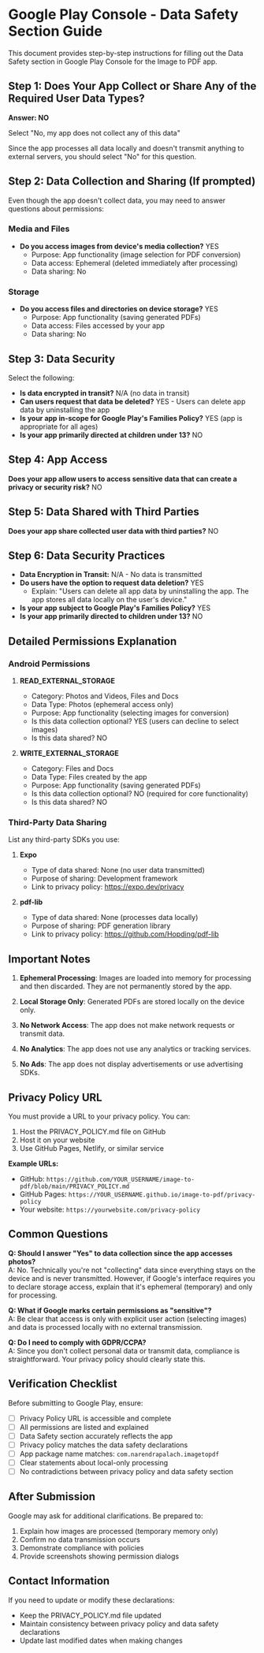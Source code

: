# Google Play Console - Data Safety Section Guide

This document provides step-by-step instructions for filling out the Data Safety section in Google Play Console for the Image to PDF app.

## Step 1: Does Your App Collect or Share Any of the Required User Data Types?

**Answer: NO**

Select "No, my app does not collect any of this data"

Since the app processes all data locally and doesn't transmit anything to external servers, you should select "No" for this question.

## Step 2: Data Collection and Sharing (If prompted)

Even though the app doesn't collect data, you may need to answer questions about permissions:

### Media and Files
- **Do you access images from device's media collection?** YES
  - Purpose: App functionality (image selection for PDF conversion)
  - Data access: Ephemeral (deleted immediately after processing)
  - Data sharing: No

### Storage
- **Do you access files and directories on device storage?** YES
  - Purpose: App functionality (saving generated PDFs)
  - Data access: Files accessed by your app
  - Data sharing: No

## Step 3: Data Security

Select the following:

- **Is data encrypted in transit?** N/A (no data in transit)
- **Can users request that data be deleted?** YES - Users can delete app data by uninstalling the app
- **Is your app in-scope for Google Play's Families Policy?** YES (app is appropriate for all ages)
- **Is your app primarily directed at children under 13?** NO

## Step 4: App Access

**Does your app allow users to access sensitive data that can create a privacy or security risk?** NO

## Step 5: Data Shared with Third Parties

**Does your app share collected user data with third parties?** NO

## Step 6: Data Security Practices

- **Data Encryption in Transit:** N/A - No data is transmitted
- **Do users have the option to request data deletion?** YES
  - Explain: "Users can delete all app data by uninstalling the app. The app stores all data locally on the user's device."
- **Is your app subject to Google Play's Families Policy?** YES
- **Is your app primarily directed to children under 13?** NO

## Detailed Permissions Explanation

### Android Permissions

1. **READ_EXTERNAL_STORAGE**
   - Category: Photos and Videos, Files and Docs
   - Data Type: Photos (ephemeral access only)
   - Purpose: App functionality (selecting images for conversion)
   - Is this data collection optional? YES (users can decline to select images)
   - Is this data shared? NO

2. **WRITE_EXTERNAL_STORAGE**
   - Category: Files and Docs
   - Data Type: Files created by the app
   - Purpose: App functionality (saving generated PDFs)
   - Is this data collection optional? NO (required for core functionality)
   - Is this data shared? NO

### Third-Party Data Sharing

List any third-party SDKs you use:

1. **Expo**
   - Type of data shared: None (no user data transmitted)
   - Purpose of sharing: Development framework
   - Link to privacy policy: https://expo.dev/privacy

2. **pdf-lib**
   - Type of data shared: None (processes data locally)
   - Purpose of sharing: PDF generation library
   - Link to privacy policy: https://github.com/Hopding/pdf-lib

## Important Notes

1. **Ephemeral Processing**: Images are loaded into memory for processing and then discarded. They are not permanently stored by the app.

2. **Local Storage Only**: Generated PDFs are stored locally on the device only.

3. **No Network Access**: The app does not make network requests or transmit data.

4. **No Analytics**: The app does not use any analytics or tracking services.

5. **No Ads**: The app does not display advertisements or use advertising SDKs.

## Privacy Policy URL

You must provide a URL to your privacy policy. You can:

1. Host the PRIVACY_POLICY.md file on GitHub
2. Host it on your website
3. Use GitHub Pages, Netlify, or similar service

**Example URLs:**
- GitHub: `https://github.com/YOUR_USERNAME/image-to-pdf/blob/main/PRIVACY_POLICY.md`
- GitHub Pages: `https://YOUR_USERNAME.github.io/image-to-pdf/privacy-policy`
- Your website: `https://yourwebsite.com/privacy-policy`

## Common Questions

**Q: Should I answer "Yes" to data collection since the app accesses photos?**  
A: No. Technically you're not "collecting" data since everything stays on the device and is never transmitted. However, if Google's interface requires you to declare storage access, explain that it's ephemeral (temporary) and only for processing.

**Q: What if Google marks certain permissions as "sensitive"?**  
A: Be clear that access is only with explicit user action (selecting images) and data is processed locally with no external transmission.

**Q: Do I need to comply with GDPR/CCPA?**  
A: Since you don't collect personal data or transmit data, compliance is straightforward. Your privacy policy should clearly state this.

## Verification Checklist

Before submitting to Google Play, ensure:

- [ ] Privacy Policy URL is accessible and complete
- [ ] All permissions are listed and explained
- [ ] Data Safety section accurately reflects the app
- [ ] Privacy policy matches the data safety declarations
- [ ] App package name matches: `com.narendrapalach.imagetopdf`
- [ ] Clear statements about local-only processing
- [ ] No contradictions between privacy policy and data safety section

## After Submission

Google may ask for additional clarifications. Be prepared to:
1. Explain how images are processed (temporary memory only)
2. Confirm no data transmission occurs
3. Demonstrate compliance with policies
4. Provide screenshots showing permission dialogs

## Contact Information

If you need to update or modify these declarations:
- Keep the PRIVACY_POLICY.md file updated
- Maintain consistency between privacy policy and data safety declarations
- Update last modified dates when making changes
